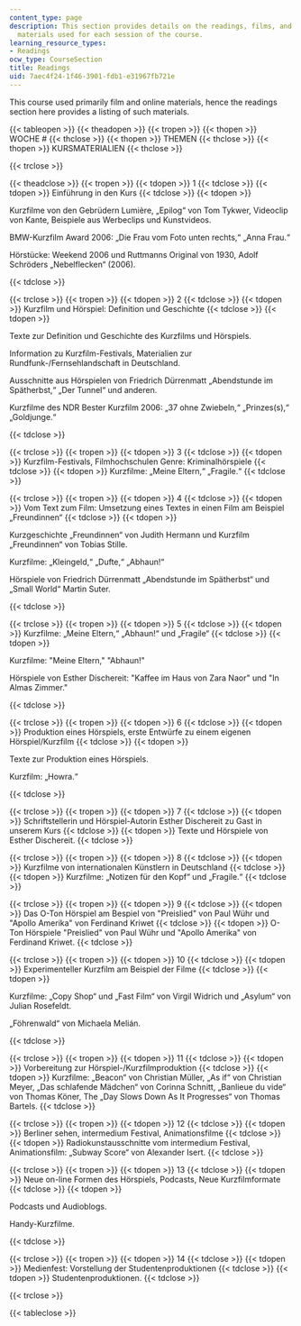 ```yaml
---
content_type: page
description: This section provides details on the readings, films, and other online
  materials used for each session of the course.
learning_resource_types:
- Readings
ocw_type: CourseSection
title: Readings
uid: 7aec4f24-1f46-3901-fdb1-e31967fb721e
---
```


This course used primarily film and online materials, hence the readings section here provides a listing of such materials.

{{< tableopen >}}
{{< theadopen >}}
{{< tropen >}}
{{< thopen >}}
WOCHE #
{{< thclose >}}
{{< thopen >}}
THEMEN
{{< thclose >}}
{{< thopen >}}
KURSMATERIALIEN
{{< thclose >}}

{{< trclose >}}

{{< theadclose >}}
{{< tropen >}}
{{< tdopen >}}
1
{{< tdclose >}}
{{< tdopen >}}
Einführung in den Kurs
{{< tdclose >}}
{{< tdopen >}}


Kurzfilme von den Gebrüdern Lumière, „Epilog“ von Tom Tykwer, Videoclip von Kante, Beispiele aus Werbeclips und Kunstvideos.

BMW-Kurzfilm Award 2006: „Die Frau vom Foto unten rechts,“ „Anna Frau.“

Hörstücke: Weekend 2006 und Ruttmanns Original von 1930, Adolf Schröders „Nebelflecken“ (2006).


{{< tdclose >}}

{{< trclose >}}
{{< tropen >}}
{{< tdopen >}}
2
{{< tdclose >}}
{{< tdopen >}}
Kurzfilm und Hörspiel: Definition und Geschichte
{{< tdclose >}}
{{< tdopen >}}


Texte zur Definition und Geschichte des Kurzfilms und Hörspiels.

Information zu Kurzfilm-Festivals, Materialien zur Rundfunk-/Fernsehlandschaft in Deutschland.

Ausschnitte aus Hörspielen von Friedrich Dürrenmatt „Abendstunde im Spätherbst,“ „Der Tunnel“ und anderen.

Kurzfilme des NDR Bester Kurzfilm 2006: „37 ohne Zwiebeln,“ „Prinzes(s),“ „Goldjunge.“


{{< tdclose >}}

{{< trclose >}}
{{< tropen >}}
{{< tdopen >}}
3
{{< tdclose >}}
{{< tdopen >}}
Kurzfilm-Festivals, Filmhochschulen Genre: Kriminalhörspiele
{{< tdclose >}}
{{< tdopen >}}
Kurzfilme: „Meine Eltern,“ „Fragile.“
{{< tdclose >}}

{{< trclose >}}
{{< tropen >}}
{{< tdopen >}}
4
{{< tdclose >}}
{{< tdopen >}}
Vom Text zum Film: Umsetzung eines Textes in einen Film am Beispiel „Freundinnen“
{{< tdclose >}}
{{< tdopen >}}


Kurzgeschichte „Freundinnen“ von Judith Hermann und Kurzfilm „Freundinnen“ von Tobias Stille.

Kurzfilme: „Kleingeld,“ „Dufte,“ „Abhaun!“

Hörspiele von Friedrich Dürrenmatt „Abendstunde im Spätherbst“ und „Small World“ Martin Suter.


{{< tdclose >}}

{{< trclose >}}
{{< tropen >}}
{{< tdopen >}}
5
{{< tdclose >}}
{{< tdopen >}}
Kurzfilme: „Meine Eltern,“ „Abhaun!“ und „Fragile“
{{< tdclose >}}
{{< tdopen >}}


Kurzfilme: "Meine Eltern," "Abhaun!"

Hörspiele von Esther Dischereit: "Kaffee im Haus von Zara Naor" und "In Almas Zimmer."


{{< tdclose >}}

{{< trclose >}}
{{< tropen >}}
{{< tdopen >}}
6
{{< tdclose >}}
{{< tdopen >}}
Produktion eines Hörspiels, erste Entwürfe zu einem eigenen Hörspiel/Kurzfilm
{{< tdclose >}}
{{< tdopen >}}


Texte zur Produktion eines Hörspiels.

Kurzfilm: „Howra.“


{{< tdclose >}}

{{< trclose >}}
{{< tropen >}}
{{< tdopen >}}
7
{{< tdclose >}}
{{< tdopen >}}
Schriftstellerin und Hörspiel-Autorin Esther Dischereit zu Gast in unserem Kurs
{{< tdclose >}}
{{< tdopen >}}
Texte und Hörspiele von Esther Dischereit.
{{< tdclose >}}

{{< trclose >}}
{{< tropen >}}
{{< tdopen >}}
8
{{< tdclose >}}
{{< tdopen >}}
Kurzfilme von internationalen Künstlern in Deutschland
{{< tdclose >}}
{{< tdopen >}}
Kurzfilme: „Notizen für den Kopf“ und „Fragile.“
{{< tdclose >}}

{{< trclose >}}
{{< tropen >}}
{{< tdopen >}}
9
{{< tdclose >}}
{{< tdopen >}}
Das O-Ton Hörspiel am Bespiel von "Preislied" von Paul Wühr und "Apollo Amerika" von Ferdinand Kriwet
{{< tdclose >}}
{{< tdopen >}}
O-Ton Hörspiele "Preislied" von Paul Wühr und "Apollo Amerika" von Ferdinand Kriwet.
{{< tdclose >}}

{{< trclose >}}
{{< tropen >}}
{{< tdopen >}}
10
{{< tdclose >}}
{{< tdopen >}}
Experimenteller Kurzfilm am Beispiel der Filme
{{< tdclose >}}
{{< tdopen >}}


Kurzfilme: „Copy Shop“ und „Fast Film“ von Virgil Widrich und „Asylum“ von Julian Rosefeldt.

„Föhrenwald“ von Michaela Melián.


{{< tdclose >}}

{{< trclose >}}
{{< tropen >}}
{{< tdopen >}}
11
{{< tdclose >}}
{{< tdopen >}}
Vorbereitung zur Hörspiel-/Kurzfilmproduktion
{{< tdclose >}}
{{< tdopen >}}
Kurzfilme: „Beacon“ von Christian Müller, „As if“ von Christian Meyer, „Das schlafende Mädchen“ von Corinna Schnitt, „Banlieue du vide“ von Thomas Köner, The „Day Slows Down As It Progresses“ von Thomas Bartels.
{{< tdclose >}}

{{< trclose >}}
{{< tropen >}}
{{< tdopen >}}
12
{{< tdclose >}}
{{< tdopen >}}
Berliner sehen, intermedium Festival, Animationsfilme
{{< tdclose >}}
{{< tdopen >}}
Radiokunstausschnitte vom intermedium Festival, Animationsfilm: „Subway Score“ von Alexander Isert.
{{< tdclose >}}

{{< trclose >}}
{{< tropen >}}
{{< tdopen >}}
13
{{< tdclose >}}
{{< tdopen >}}
Neue on-line Formen des Hörspiels, Podcasts, Neue Kurzfilmformate
{{< tdclose >}}
{{< tdopen >}}


Podcasts und Audioblogs.

Handy-Kurzfilme.


{{< tdclose >}}

{{< trclose >}}
{{< tropen >}}
{{< tdopen >}}
14
{{< tdclose >}}
{{< tdopen >}}
Medienfest: Vorstellung der Studentenproduktionen
{{< tdclose >}}
{{< tdopen >}}
Studentenproduktionen.
{{< tdclose >}}

{{< trclose >}}

{{< tableclose >}}